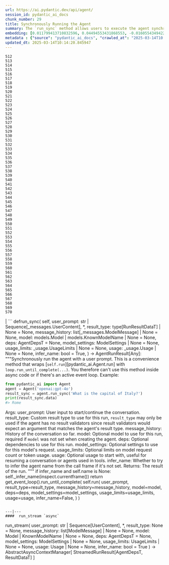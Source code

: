 ```yaml
---
url: https://ai.pydantic.dev/api/agent/
session_id: pydantic_ai_docs
chunk_number: 29
title: Synchronously Running the Agent
summary: The `run_sync` method allows users to execute the agent synchronously with a user prompt, providing various optional parameters like message history, model settings, and usage limits. It serves as a convenience wrapper around the asynchronous `self.run` method but should not be used within async contexts due to event loop constraints.
embedding: [0.011799413710832596, 0.04494553431868553, -0.016055434942245483, -0.046616461127996445, -0.016285490244627, 0.0370267890393734, 0.03145702928304672, 0.040078047662973404, 0.014142344705760479, -0.022605957463383675, -0.015813272446393967, -0.00737387640401721, -0.006883495487272739, -0.03184449300169945, -0.008542315103113651, -0.02862371876835823, -0.04782727733254433, -0.0031905032228678465, 0.0019948212429881096, -0.0007423822535201907, 0.018452852964401245, -0.0028212040197104216, -0.0027182844933122396, 0.033273257315158844, -0.02358671836555004, 4.9615126044955105e-05, -0.05303379148244858, 0.06286562979221344, -0.03421769291162491, 0.004843268543481827, -0.020789731293916702, -0.01312525849789381, -0.023962071165442467, -0.05114491656422615, 0.008935830555856228, -0.017108846455812454, 0.007180145941674709, 0.03617921844124794, -0.021600978448987007, 0.01792009361088276, 0.011684386059641838, -0.07938117533922195, 0.03143281489610672, -0.00663527799770236, 0.018307555466890335, 0.027340251952409744, 0.01687879115343094, 0.027509765699505806, 0.060395561158657074, -0.0012214118614792824, -0.053372822701931, 0.025378728285431862, 0.0018994694110006094, 0.0019509291741997004, -0.019191451370716095, -0.02313871681690216, 0.03472623601555824, 0.0051853246986866, -0.03956950455904007, -0.049280259758234024, 0.014590347185730934, -0.010927625000476837, -0.01207184698432684, 0.017556849867105484, -0.021298274397850037, 0.014336075633764267, 0.006895603612065315, 0.03540429472923279, -0.012870986945927143, 0.012205037288367748, 0.026613760739564896, 0.025281863287091255, -0.05022469535470009, -0.009813672862946987, -0.022908661514520645, -0.009202210232615471, 0.025838838890194893, 0.039375774562358856, 0.012701472267508507, -0.012205037288367748, 0.0229934174567461, -0.0017889824230223894, -0.0052488925866782665, 0.03540429472923279, -0.0007998960791155696, -0.013803315348923206, -0.0800108015537262, -0.013766990974545479, -0.0019251992926001549, -0.07003366202116013, 0.013984938152134418, 0.027533981949090958, -0.019082479178905487, 0.02951972186565399, 0.07870311290025711, 0.03763219714164734, -0.015546892769634724, 0.017835337668657303, 0.03496839851140976, 0.046471163630485535, 0.01925199292600155, -0.033878665417432785, -0.017157278954982758, -0.0207534059882164, 0.008245664648711681, 0.004716132767498493, 0.00108443817589432, 0.010509893298149109, -0.028042525053024292, -0.01583748869597912, -0.02579040639102459, 0.04242703318595886, -0.030415726825594902, 0.004628348629921675, -0.04758511483669281, -0.05739273503422737, -0.01089130062609911, -0.04789992794394493, -0.007349660154432058, -0.01853761076927185, -0.02654111199080944, 0.017823228612542152, -0.029398640617728233, 0.001291033811867237, 0.03010091558098793, -0.013149474747478962, -0.025693541392683983, -0.05279162898659706, 0.015922246500849724, -0.017229927703738213, 0.04317773878574371, -0.00955334771424532, -0.003832236398011446, 0.00919615663588047, -0.021128758788108826, 0.0036990465596318245, -0.056714676320552826, -0.010388811118900776, -0.0399811826646328, 0.03322482481598854, -0.034919966012239456, -0.00014614941028412431, -0.03203822299838066, -0.0054184067994356155, -0.016975656151771545, 0.054777368903160095, -0.05918474495410919, 0.018016960471868515, -0.08964890241622925, 0.0020493080373853445, 0.010782326571643353, -0.012435092590749264, -0.035815972834825516, 0.010788381099700928, 0.008045880123972893, -0.007174091879278421, -0.002816663356497884, 0.019784752279520035, 0.004125859588384628, -0.02238800935447216, -0.04179741069674492, 0.013415854424238205, -0.021407248452305794, -0.01777479611337185, -0.028405770659446716, -0.046035267412662506, 0.003671803046017885, 0.0028393662068992853, -0.02799409255385399, -0.03671197593212128, 0.004546618554741144, 0.013500611297786236, -0.04509083181619644, 0.03576754033565521, 0.026323165744543076, -0.04620478302240372, -0.06402800977230072, -0.04165210947394371, -0.019191451370716095, -0.052694763988256454, -0.01702408865094185, 0.0066110617481172085, -0.033733367919921875, -0.01807750016450882, -0.05816765874624252, -5.3919200581731275e-05, 0.000724976765923202, -0.01601911149919033, 0.008869235403835773, 0.02712230384349823, 0.01867080107331276, 0.059523772448301315, 0.026032568886876106, -0.001546818995848298, -0.05652094632387161, -0.005015810020267963, 0.049740370362997055, -0.028575286269187927, 0.03353963419795036, 0.003154178848490119, 0.020511243492364883, -0.0056908405385911465, 0.04935290664434433, -0.01603121869266033, 0.014178669080138206, -0.03138438239693642, 0.0003660829970613122, -0.005863382015377283, -0.026008352637290955, -0.0026607706677168608, 0.0534212552011013, -0.02270282246172428, 0.010800489224493504, -0.0009013020317070186, -0.022024763748049736, -0.00682295486330986, -0.01193260308355093, -0.012895203195512295, -0.028962746262550354, 0.009529131464660168, 0.007616039831191301, 0.030803188681602478, 0.004346833564341068, -0.014311859384179115, 0.015219971537590027, 0.03453250601887703, 0.00671398127451539, -0.03751111775636673, -0.02092292159795761, 0.055794455111026764, 0.013658017851412296, -0.0222306028008461, 0.00663527799770236, -0.023235581815242767, 0.07497379928827286, -0.019046153873205185, 0.03303109109401703, 0.008027717471122742, 0.03174762800335884, -0.03206243738532066, -0.02432531677186489, 0.023949963971972466, 0.031045353040099144, -0.01201130636036396, 0.004319590050727129, 0.023308230563998222, 0.0009520049788989127, -0.02951972186565399, 0.028260473161935806, 0.027316035702824593, 0.02310239151120186, -0.04136151447892189, -0.02310239151120186, -0.03799544274806976, -0.03099692054092884, -0.0019312533549964428, -0.019215669482946396, -0.008275935426354408, -0.02163730375468731, -0.0011313572758808732, 0.01896139606833458, 0.014529806561768055, -0.026274733245372772, 0.028962746262550354, 0.013004176318645477, -0.012077901512384415, 0.020196430385112762, -0.026492679491639137, 0.026589544489979744, -0.016406573355197906, 0.010528055019676685, -0.013573260977864265, 0.004346833564341068, -0.03603392094373703, -0.06194540485739708, -0.004816025495529175, 0.053372822701931, 0.03482310101389885, -0.014929375611245632, -0.01689090020954609, -0.024676453322172165, 0.037147872149944305, 0.019494157284498215, 0.045454077422618866, -0.003514396958053112, 0.0005164892063476145, -0.003007367253303528, -0.012247416190803051, 0.006096464581787586, 0.020353836938738823, -0.007712905295193195, 0.013670125976204872, 0.04269341379404068, -0.005712029989808798, 0.022557523101568222, -0.030875837430357933, 0.03930312395095825, 0.02520921267569065, -0.010818651877343655, 0.0053275953978300095, 0.034072395414114, -0.005557650700211525, 0.020947137847542763, -0.018004851415753365, 1.1162221198901534e-05, 0.050902754068374634, -0.02799409255385399, -0.022315360605716705, 0.011139517650008202, -0.021395139396190643, 0.0035446672700345516, 0.08281989395618439, -0.03811652585864067, -0.017435766756534576, 0.03424191102385521, -0.030004048720002174, 0.056278783828020096, -0.010854976251721382, 0.0259357038885355, -0.00019306858303025365, -0.015946462750434875, 0.0034871534444391727, 0.02444639801979065, 0.0099952956661582, -0.04402531310915947, -0.00025786622427403927, 0.02520921267569065, -0.020789731293916702, -0.04637429863214493, 0.065141960978508, -0.014590347185730934, -0.02179470844566822, -0.03511369973421097, -0.009680483490228653, 0.025669323280453682, 0.0029362316709011793, -0.019627345725893974, -0.013827532529830933, 0.04521191492676735, 0.06470607221126556, -0.03007669933140278, 0.0236956924200058, -0.04194270819425583, -0.012053685262799263, 0.024664346128702164, 0.01972421258687973, 0.03821339085698128, 0.010776272974908352, -0.005433542188256979, 0.007840041071176529, 0.011042652651667595, 0.019155127927660942, 0.01067940704524517, 0.010885246098041534, -0.009081128984689713, 0.004809971433132887, -0.029011178761720657, 0.017169388011097908, -0.037002574652433395, 0.009529131464660168, -0.03191713988780975, 0.01764160580933094, 0.011248491704463959, -0.0012758986558765173, -0.019300425425171852, 0.01193260308355093, -0.021116651594638824, -0.014069695957005024, -0.009831835515797138, 0.006756359711289406, 0.07371454685926437, 0.04058659076690674, 0.011859954334795475, 0.012017360888421535, -0.023066068068146706, 0.00674425158649683, -0.024967050179839134, 0.022460658103227615, 0.03690570592880249, 0.05385714769363403, 0.03174762800335884, 0.02709808759391308, 0.0163218155503273, -0.0244585070759058, 0.00837885495275259, 0.06155794486403465, -0.003950290847569704, -0.012483525089919567, -0.019506264477968216, 0.002471580635756254, 0.06862911581993103, -0.0815122127532959, 0.003680884139612317, 0.010086107067763805, -0.014832510612905025, 0.03976323455572128, 0.011006328277289867, 0.028429986909031868, 0.02402261272072792, 0.026589544489979744, 0.02179470844566822, 0.01662451960146427, -0.02772771380841732, 0.051968272775411606, 0.0038564526475965977, 0.00404110224917531, 0.03797122836112976, 0.0053215413354337215, 0.016430789604783058, 0.052694763988256454, 0.048238955438137054, -0.0007268686895258725, 0.03305530920624733, -0.03630029782652855, -0.016370248049497604, -0.04012648016214371, 0.003014934714883566, -0.024785427376627922, 0.0415310300886631, 0.09749499708414078, -0.026153650134801865, -0.09391097724437714, 0.01765371486544609, 0.02388942241668701, -0.004773646593093872, 0.038019660860300064, 0.035598024725914, -0.05007939785718918, 0.008990317583084106, 0.008227502927184105, 0.01528051309287548, 0.01305260881781578, 0.013621693477034569, 0.001452980563044548, -0.016043327748775482, 0.005987490992993116, 0.003744452027603984, 0.018622368574142456, -0.001758711994625628, -0.004604132380336523, 0.0489170141518116, 0.0004555699706543237, 0.00737387640401721, 0.051193349063396454, -0.026008352637290955, 0.019518373534083366, -0.044122178107500076, 0.005145973060280085, 0.0341208279132843, -0.018864531069993973, -0.01512310653924942, -0.009426211938261986, -0.035331644117832184, 0.010951841250061989, -0.05405087769031525, -0.021564653143286705, 0.08199653774499893, 0.013379530049860477, 0.05070902407169342, 0.025257647037506104, 0.028090957552194595, -0.020511243492364883, -0.023066068068146706, 0.01603121869266033, -0.013500611297786236, 0.01691511645913124, 0.01794430986046791, 0.03215930238366127, -0.01973631978034973, 0.045429859310388565, 0.023223472759127617, -0.039956968277692795, 0.004761538468301296, 0.02014799788594246, -0.012870986945927143, -0.023683583363890648, 0.03617921844124794, 0.04249968379735947, -0.014977808110415936, -0.0005845976411364973, 0.0237441249191761, -0.012931527569890022, 0.038891445845365524, 0.013464286923408508, -0.02043859474360943, -0.018864531069993973, -0.020547566935420036, -0.04029599577188492, -0.036397162824869156, 0.028696367517113686, 0.04489710181951523, 0.0027273655869066715, 0.0020614161621779203, -0.012580390088260174, 0.04848111793398857, -0.016091760247945786, -0.0005259487079456449, 0.021443571895360947, -0.03511369973421097, -0.009165885858237743, -0.020632324740290642, 0.00249882391653955, -0.01925199292600155, 0.03378180041909218, 0.0019024964421987534, -0.014590347185730934, 0.004089535214006901, -0.00031575842876918614, 0.014457156881690025, 0.022048979997634888, -0.050176262855529785, 0.008469666354358196, 0.016115976497530937, 0.0033358014188706875, -0.01587381400167942, 0.009504915215075016, -0.008185124024748802, 0.006314411759376526, 0.008306206203997135, -0.01105476077646017, -0.01029799971729517, -0.02712230384349823, -0.01986951008439064, -0.014675104059278965, -0.002963474951684475, 0.018440745770931244, 0.025233430787920952, -0.05942690744996071, 0.009359616786241531, -0.0004884890513494611, 0.0003337314701639116, 0.033588066697120667, -0.011999198235571384, 0.034169260412454605, 0.0006023815367370844, 0.00467072706669569, -0.0010102755622938275, 0.02951972186565399, -0.033152174204587936, -0.021758385002613068, -0.011508816853165627, 0.009002425707876682, -0.03157811239361763, -0.010116377845406532, -0.021080326288938522, 0.001441629254259169, 0.027509765699505806, -0.019082479178905487, 0.021395139396190643, -0.019336750730872154, 0.027824578806757927, -0.004050183575600386, 0.02327190525829792, -0.01474775280803442, 0.042015355080366135, -0.0016224950086325407, -0.017314685508608818, -0.008070096373558044, 0.027340251952409744, -0.02210952155292034, -0.014057587832212448, -0.00837885495275259, 0.025766190141439438, -0.015619541518390179, -0.002028118818998337, 0.043637849390506744, 0.041434165090322495, -0.022036872804164886, -0.021915791556239128, 0.04882014915347099, 0.014517697505652905, 0.025572458282113075, 0.01466299593448639, -0.00010490595741430297, -0.0030134213156998158, -0.027897227555513382, 0.017084630206227303, 0.015098890289664268, -0.06954933702945709, 0.03494418412446976, -0.00017887931608129293, -0.03903674706816673, 0.02047491818666458, 0.016249166801571846, -0.0001163519627880305, 0.007131712976843119, -0.05666624382138252, 0.017556849867105484, -0.008421233855187893, 0.028260473161935806, -0.015789056196808815, -0.02460380457341671, 0.019482048228383064, -0.007616039831191301, -0.03608235344290733, 0.01105476077646017, -0.00341147743165493, 0.0004563267284538597, -0.02296920120716095, 0.002957420889288187, 0.049425557255744934, -0.014154452830553055, 0.005572786089032888, 0.03247411549091339, 0.03337012231349945, -0.006041977554559708, 0.04998253285884857, -0.0024307153653353453, -0.021407248452305794, -0.005115702748298645, -0.006063167005777359, -0.0370510071516037, -0.0207534059882164, -0.02388942241668701, -0.014045478776097298, 0.03528321161866188, -0.040392860770225525, 0.018041176721453667, 0.07298805564641953, -0.01053410954773426, -0.00452845636755228, 0.029568156227469444, 0.004461861215531826, 0.02920491062104702, 0.01119400467723608, -0.020850270986557007, -0.051871407777071, 0.00985605176538229, -0.012096063233911991, 0.05574602261185646, -0.03814074024558067, 0.03470202162861824, 0.02433742582798004, 0.02045070193707943, -0.03988431766629219, -0.0031390434596687555, -0.008857127279043198, -0.018404420465230942, -0.013900181278586388, -0.005575812887400389, 0.03424191102385521, 0.022194279357790947, 0.0017450902378186584, -0.010939733125269413, 0.002816663356497884, 0.01438450813293457, -0.02755819819867611, 0.00845755822956562, 0.016963548958301544, -0.021019786596298218, -0.03126329928636551, -0.05753803253173828, 0.022884445264935493, -0.015050457790493965, 0.018803991377353668, -0.024845968931913376, -0.01647922210395336, -0.003674830077216029, -0.0214677881449461, -0.017229927703738213, 0.011212167330086231, 0.018610259518027306, -0.012762012891471386, 0.022412225604057312, -0.02356250211596489, 0.013718558475375175, 0.02104400284588337, 0.04932869225740433, 0.03053680993616581, -0.005972355604171753, -0.04656802862882614, 0.015292621217668056, 0.033563852310180664, 0.009547293186187744, -0.0014794672606512904, 0.009280913509428501, 0.006175167392939329, -0.04407374560832977, -0.017799012362957, 0.0047433762811124325, -0.01429975125938654, -0.005200459621846676, -0.034023962914943695, 0.05308222398161888, 0.04850533604621887, -0.0251849964261055, -0.007718959357589483, -0.011563303880393505, 0.0027349332813173532, 0.036518245935440063, -0.018731342628598213, -0.027509765699505806, -0.008717883378267288, 0.030343078076839447, 0.018598152324557304, 0.009759186767041683, 0.007367822341620922, -0.010528055019676685, 0.008778424933552742, -0.04540564492344856, -0.02018432319164276, -0.019312534481287003, 0.010624920949339867, 0.02371990866959095, -0.008330422453582287, -0.04341990500688553, -0.020487027242779732, -0.0017693066038191319, 0.009353562258183956, -0.009408049285411835, -0.02149200439453125, 0.0076039317063987255, -0.025863055139780045, 0.0325951986014843, 0.0015430351486429572, -0.021261949092149734, -0.005851273890584707, 0.016237057745456696, -0.004280238877981901, -0.013633801601827145, -0.002135578775778413, 0.012798337265849113, -0.005409325938671827, 0.017254143953323364, 0.012023414485156536, -0.0430082269012928, 0.002111362526193261, 0.048238955438137054, -0.017314685508608818, 0.044388558715581894, -0.008748154155910015, -0.03487153351306915, 0.004649538081139326, -0.03484731912612915, -0.03840712085366249, -0.033297471702098846, -0.043831583112478256, 0.004797862842679024, 9.885187319014221e-05, -0.009426211938261986, -0.011696494184434414, -0.033273257315158844, -0.0032964497804641724, -0.012344281189143658, 0.02240011841058731, -0.024083154276013374, 0.01503834966570139, 0.03274049609899521, -0.01853761076927185, 0.015098890289664268, -0.048408471047878265, 0.007416255306452513, 0.0010064918315038085, 0.012120279483497143, 0.03024621307849884, 0.027921443805098534, 0.0074344174936413765, -0.00259417574852705, -0.05942690744996071, 0.023610934615135193, -0.006326519884169102, 0.0044981855899095535, -0.0002171903324779123, 0.014529806561768055, 0.010770218446850777, 0.021455680951476097, 0.018791882321238518, 0.01795641891658306, -0.019917942583560944, -0.008154853247106075, -0.05279162898659706, 0.01645500585436821, -0.01881609857082367, 0.0340966135263443, 0.020523350685834885, -0.04940133914351463, 0.017133062705397606, -0.012762012891471386, 0.03145702928304672, -0.0061509511433541775, -0.026129433885216713, 0.01334320567548275, -0.012083955109119415, 0.0032419629860669374, 0.018949288874864578, -0.026783276349306107, -0.008723937906324863, -0.015171539038419724, -0.018138041719794273, -0.01259249821305275, -0.05419617518782616, -0.016406573355197906, 0.0061963568441569805, 0.009892376139760017, 0.028357338160276413, 0.013936505652964115, -0.010049782693386078, -0.08708196878433228, 0.005948139354586601, 0.0004366509383544326, -0.014021262526512146, 0.013028392568230629, -0.005000675097107887, -0.00874209962785244, 0.02625051699578762, -0.02062021568417549, 0.019385183230042458, 0.01503834966570139, 0.008215394802391529, -0.024252668023109436, -0.05468050390481949, 0.009432265534996986, -0.001038275775499642, 0.010806543752551079, -0.015910137444734573, 0.06460920721292496, -0.02784879505634308, -0.03574332222342491, -0.021455680951476097, -0.07647521048784256, 0.020959245041012764, -0.00905691273510456, -0.02031751163303852, -0.00745257968083024, 0.03538007661700249, 0.0012531958054751158, -0.03126329928636551, -0.041143566370010376, -0.01658819615840912, -0.0016240085242316127, -0.020099565386772156, -0.037729062139987946, 0.037438467144966125, 0.006187275983393192, 0.05511639639735222, -0.010243513621389866, -0.012640931643545628, -0.005336676724255085, -0.02089870534837246, 0.023477744311094284, -0.006405222695320845, 0.02535451203584671, 0.0028696367517113686, -0.012495633214712143, 0.005270081572234631, 0.0034478018060326576, 0.017992742359638214, 0.004710078705102205, 0.010582542046904564, -0.003154178848490119, 0.011309032328426838, 0.017520524561405182, 0.035646457225084305, -0.03932734206318855, 0.012919419445097446, -0.017786905169487, 0.00693192845210433, 0.004897755570709705, -0.014057587832212448, -0.0005584894097410142, -0.016261273995041847, 0.00022532550792675465, 0.011399843730032444, -0.010703624226152897, 0.005360892973840237, 0.014880943112075329, -0.02755819819867611, -0.0199905913323164, 0.011884170584380627, -0.010249567218124866, -0.00911745335906744, 0.03622765094041824, 0.011696494184434414, 0.00859680213034153, 0.01598278619349003, 0.0032449900172650814, 0.006665548775345087, 0.049449771642684937, -0.014844618737697601, 0.044533856213092804, -0.001505953841842711, -0.03390287980437279, -0.01583748869597912, -0.001243357895873487, -0.01897350512444973, -0.016370248049497604, 0.018174365162849426, 0.034459855407476425, -0.01973631978034973, 0.01444504875689745, -0.025233430787920952, -0.02726760320365429, 0.0016482248902320862, -0.009619942866265774, 0.035598024725914, -0.00114724924787879, -0.019530480727553368, 0.0370510071516037, -0.02224271185696125, -0.030318861827254295, -0.0015876840334385633, -0.04012648016214371, 0.03085162118077278, -0.019300425425171852, 0.005148999858647585, 0.013173690997064114, 0.03244990110397339, -0.0012895202962681651, -0.008790533058345318, -0.05419617518782616, -0.00016364951443392783, -0.018053283914923668, 0.008705775253474712, 0.07066328823566437, -0.046785976737737656, -0.04712500423192978, 0.014723536558449268, -0.01806539297103882, 0.037729062139987946, 0.0050551616586744785, -0.004855376668274403, 0.0002207849465776235, 0.02398628741502762, -0.008548369631171227, -0.03186870738863945, -0.03215930238366127, 0.012713580392301083, -0.007955068722367287, 0.03864928334951401, -0.008009555749595165, -0.0006511926185339689, -0.04279027879238129, 0.006919820327311754, 0.0072406865656375885, -0.03927890956401825, -0.02608100138604641, -0.040852971374988556, 0.0060268426313996315, -0.027606630697846413, 0.018295448273420334, -0.014893051236867905, -0.059378474950790405, -0.01572851464152336, 0.014917267486453056, -0.03249833360314369, -0.022896552458405495, 0.0296408049762249, -0.01179335918277502, -0.039811667054891586, 0.029907183721661568, 0.022654389962553978, -0.025766190141439438, -0.010201134718954563, -0.014420832507312298, -0.018731342628598213, -0.01444504875689745, 0.002227903576567769, -0.00035927214776165783, 0.04162789508700371, 0.020777622237801552, 0.01584959775209427, 0.023308230563998222, -0.00948069803416729, 0.002501850947737694, 0.022569632157683372, -0.032570980489254, -0.02685592509806156, -0.018791882321238518, 0.02947128936648369, -0.008100367151200771, -0.0222306028008461, 0.03218352049589157, 0.02489440143108368, 0.006066194269806147, -0.011962873861193657, -0.004156129900366068, 0.053372822701931, 0.0088934525847435, 0.07352081686258316, 0.009571509435772896, -0.013827532529830933, -8.527747559128329e-05, 0.017714254558086395, -0.003314611967653036, 0.026177868247032166, -0.021007677540183067, -0.013500611297786236, 0.04550250992178917, 0.009208264760673046, -0.008493882603943348, 0.011430114507675171, -0.037607982754707336, 0.009268805384635925, 0.04492131620645523, -0.02091081254184246, -0.028066741302609444, -0.02091081254184246, -0.011732818558812141, 0.034072395414114, -0.0030330971349030733, -0.02547559328377247, -0.001867685467004776, 0.06736987084150314, 0.005324568599462509, 4.322995664551854e-05, -0.020378053188323975, 8.593963866587728e-05, -0.03242568299174309, 0.003895804286003113, -0.01238666009157896, -0.002014497062191367, 0.0021386058069765568, 0.012459308840334415, -0.03678462654352188, 0.00046389433555305004, -0.02743711695075035, -0.006032896693795919, 0.005687813740223646, -0.0015226026298478246, -0.003054286353290081, 0.02712230384349823, -0.004458834417164326, 0.004404347389936447, 0.0030164483468979597, 0.00843939557671547, 0.013113150373101234, 0.009753132238984108, 0.01911880262196064, 0.003983588423579931, -0.003916993737220764, -0.007949015125632286, 0.04160367697477341, -0.04019913077354431, 0.005654516164213419, -0.01400915440171957, 0.04375893250107765, 0.0103767029941082, 0.010982112027704716, 0.03184449300169945, -0.04567202553153038, -0.017036197707057, 0.03913361206650734, 0.028260473161935806, 0.003005853621289134, 0.03291001170873642, 0.01542581059038639, -0.01444504875689745, -0.009517023339867592, 6.214897439349443e-05, 0.024688562378287315, -0.022000547498464584, 0.00589365279302001, -0.01135141123086214, 0.010007403790950775, 0.026032568886876106, -0.026759060099720955, 0.010189026594161987, 0.0011147086042910814, 0.023029742762446404, -0.030149348080158234, 0.0052549466490745544, -0.013004176318645477, -0.005403271876275539, -0.002816663356497884, 0.03353963419795036, 0.043226175010204315, 0.017411550506949425, 0.014118128456175327, -0.022484874352812767, 0.03632451593875885, 0.03249833360314369, -0.024797536432743073, -0.009093237109482288, -0.007597877644002438, -0.003795911790803075, -0.005282189697027206, 0.009765240363776684, -0.017593173310160637, 0.02403472177684307, -0.03196557238698006, -0.0032419629860669374, 0.0355495922267437, -0.026637976989150047, -0.005194405559450388, -0.045889969915151596, -0.012259524315595627, -0.005551596637815237, 0.002583581255748868, 0.017520524561405182, -0.04940133914351463, 0.01748419925570488, 0.026468463242053986, -0.011799413710832596, 0.03390287980437279, 0.012943635694682598, -0.011738872155547142, -0.019203560426831245, -0.02014799788594246, 0.03390287980437279, -0.023647259920835495, -0.018791882321238518, 0.026880141347646713, 0.014880943112075329, -0.0004249211633577943, -0.013948613777756691, 0.015898030251264572, 0.0011162221198901534, -0.05618191510438919, -0.007494958117604256, 0.004598078317940235, 0.010086107067763805, 0.015571109019219875, 0.00018048743368126452, -0.020039023831486702, -0.00392910186201334, -0.03138438239693642, 0.012289794161915779, -0.009680483490228653, 0.010552271269261837, -0.012580390088260174, -0.013972830027341843, -0.008614963851869106, 0.003780776634812355, 0.009886322543025017, 0.01586170494556427, -0.015522676520049572, -0.033563852310180664, 0.011284816078841686, -0.010116377845406532, -0.024361642077565193, 0.007270957343280315, -0.0474640317261219, -0.012846770696341991, -0.022048979997634888, -0.010346433147788048, -0.004458834417164326, -0.02209741435945034, -0.007155929692089558, -0.01587381400167942, -0.012398768216371536, 0.022920768707990646, 0.01955469697713852, 0.006459709722548723, -0.026662195101380348, 0.014481373131275177, 0.033127956092357635, 0.016237057745456696, 0.071147620677948, -0.011357464827597141, 0.005727165378630161, -0.0010019511682912707, 0.0016739547718316317, -0.017145171761512756, -0.01392439752817154, 0.0015430351486429572, -0.0031269353348761797, -0.021007677540183067, -0.015450026839971542, 0.019312534481287003, -0.01750841550529003, 0.020838163793087006, 0.04288714379072189, 0.009044804610311985, 0.006980360951274633, 0.030900053679943085, 0.027509765699505806, 0.004843268543481827, 0.02401050366461277, 0.05472893640398979, 0.006574737373739481, -0.013367421925067902, 0.008021663874387741, 0.00977734848856926, 0.004240887239575386, -0.03339433670043945, 0.042015355080366135, 0.03944842517375946, 0.016103869304060936, -0.012689364142715931, -0.029713453724980354, -0.00017377118638250977, -0.06887128204107285, 0.009674428962171078, -0.005133864935487509, -0.010055836290121078, -0.009171940386295319, 0.00919615663588047, 0.012580390088260174, 0.030197780579328537, -0.005990517791360617, -0.03143281489610672, -5.04191848449409e-05, 0.024712778627872467, 0.032522547990083694, -0.009153777733445168, 0.01133324857801199, -0.023962071165442467, 0.01438450813293457, -0.006166086532175541, 0.02700122259557247, -0.017883770167827606, -0.0035386132076382637, -0.035355862230062485, -0.013766990974545479, 0.048093657940626144, 0.0003011907683685422, 0.028042525053024292, -0.012725688517093658, 0.000932329217903316, 0.009747078642249107, 0.03538007661700249, 0.0002349742135265842, -0.03056102618575096, 0.014771969988942146, 0.013367421925067902, -0.0340481773018837, 0.0741504430770874, -0.022944984957575798, -0.02654111199080944, 0.003935155924409628, -0.03838290274143219, 0.008227502927184105, 0.014638779684901237, 0.011309032328426838, -0.019070370122790337, 0.02625051699578762, 0.04274184629321098, 0.02106821909546852, -0.018041176721453667, -0.011775197461247444, -0.024845968931913376, -0.021528329700231552, 0.009438320063054562, 0.03736581653356552, 0.028575286269187927, -0.009329346008598804, 0.029253343120217323, 0.016927223652601242, 0.004401320591568947, 0.027219170704483986, -0.0011260600294917822, 0.005527380388230085, 0.01503834966570139, 0.020971354097127914, 0.01570429839193821, -0.056569378823041916, 0.024506939575076103, -0.007567607332020998, 0.026056785136461258, 0.0029301776085048914, 0.012283740565180779, -0.020487027242779732, 0.037147872149944305, -0.04308087378740311, 0.0031511515844613314, 0.012544065713882446, 0.007379930466413498, 0.002865096088498831, 0.008409125730395317, -0.021528329700231552, -0.0034508288372308016, -0.006453655660152435, -0.026880141347646713, 0.003907912410795689, 0.03513791412115097, -0.004310509189963341, -0.0076039317063987255, -0.004162183962762356, -0.014638779684901237, -0.003968453500419855, 0.027800362557172775, 0.003429639618843794, -0.0005929220351390541, 0.0030981784220784903, -0.03479888662695885, -0.0029801237396895885, -0.006895603612065315, 0.027316035702824593, -0.026880141347646713, 0.024555372074246407, -0.03276471421122551, -0.00022381199232768267, 0.011829683557152748, -0.010685461573302746, -0.006956144701689482, 0.01662451960146427, -0.02432531677186489, -0.008185124024748802, 0.05216200277209282, 0.010316162370145321, -0.008729991503059864, -0.01748419925570488, -0.016200734302401543, -0.007059064228087664, 0.022339576855301857, 0.019942158833146095, -0.004649538081139326, -0.007028793916106224, -0.002028118818998337, 0.0019070371054112911, -0.0022052007261663675, 0.004855376668274403, -0.015135214664041996, 0.00237320177257061, -0.028962746262550354, -0.012519849464297295, -0.002523040398955345, 0.024422181770205498, -0.0013281151186674833, -0.0010950327850878239, -0.01853761076927185, -0.002901420695707202, 0.0017920094542205334, 0.01955469697713852, 0.009589672088623047, -0.000572111108340323, 0.022448550909757614, 0.011968927457928658, -0.004389212466776371, 0.014336075633764267, -0.004225751850754023, 0.036808840930461884, -0.00444975309073925, -0.005306406412273645, -0.0021431464701890945, -0.014348183758556843, -0.012689364142715931, 0.0013773045502603054, -0.020123781636357307, -0.0019448751118034124, 0.02016010507941246, -0.00279850116930902, -0.01721782051026821, -0.02418001927435398, -0.0038140742108225822, -0.008421233855187893, -0.016539761796593666, -0.01571640744805336, -0.02862371876835823, -0.01675770990550518, 0.002886285539716482, 0.003729316871613264, 0.028575286269187927, -0.010649137198925018, -0.02014799788594246, 0.02697700634598732, 0.041409946978092194, -0.0027076900005340576, 0.00903269648551941, -0.02402261272072792, 0.010310107842087746, -0.0038140742108225822, 0.004655592143535614, 0.021092435345053673, 0.019227776676416397, 0.014856726862490177, -0.01884031482040882, 0.0006088140071369708, 0.0237077996134758, -0.010176918469369411, -0.022872336208820343, 0.03835868835449219, -0.003435693681240082, 0.021613087505102158, 0.02355039492249489, 0.010285891592502594, 0.007634202484041452, -0.004089535214006901, 0.010170863941311836, 0.0011654115514829755, -0.04419482871890068, -0.0021068218629807234, -0.00948069803416729, 0.0004037318576592952, 0.024676453322172165, -0.011690439656376839, -0.027316035702824593, 0.04230595380067825, 0.016576087102293968, 0.04174897447228432, -0.002657743636518717, -0.011139517650008202, -0.031021136790513992, -0.035331644117832184, -0.034072395414114, 0.025402944535017014, -0.02414369396865368, -0.014590347185730934, 0.04799679294228554, -0.019360966980457306, 0.019687887281179428, -0.01691511645913124, -0.010116377845406532, 0.020196430385112762, -0.005615164525806904, -0.021165084093809128, -0.016406573355197906, 0.03915782645344734, 0.028284689411520958, -0.024058938026428223, -0.023610934615135193, -0.002023578155785799, -0.03024621307849884, -0.0011540601262822747, -0.039521072059869766, -0.026056785136461258, 0.030778972432017326, -0.0056181917898356915, -0.011726764030754566, -0.009529131464660168, 0.013210015371441841, -0.014638779684901237, -0.019506264477968216, -0.003847371554002166, -0.04877171665430069, -0.005324568599462509, 0.004688889719545841, 0.022642280906438828, 0.010915516875684261, -0.005590948276221752, 0.0021037948317825794, -0.009577563963830471, 0.016781926155090332, -0.0020099563989788294, -0.05177454277873039, 0.013524827547371387, -0.039085179567337036, -0.021746275946497917, 0.014021262526512146, -0.0029786103405058384, -0.022763362154364586, 0.0006977333687245846, 0.0047373222187161446, 0.007876365445554256, -0.006057112943381071, 0.02105611003935337, -0.0281636081635952, 0.024991266429424286, -0.01865869201719761, 0.020269079133868217, -0.0288900975137949, -0.005230730399489403, -0.02253330685198307, 0.011545142158865929, -0.023320339620113373, -0.05768333002924919, -0.01422710157930851, -0.028405770659446716, 0.025402944535017014, 0.015764839947223663, -0.0012524389894679189, -0.0019009829265996814, -0.01959102228283882, -0.01601911149919033, 0.02166152000427246, -0.03959372267127037, 0.03068210743367672, 0.022496983408927917, -0.022206386551260948, -0.00559397554025054, -0.02683170884847641, 0.03126329928636551, 0.03605813533067703, 0.02236379310488701, -0.021104542538523674, -0.019542589783668518, 0.004516348242759705, -0.00012325739953666925, 0.02030540443956852, 0.0177626870572567, -0.02122562564909458, 0.0023414178285747766, 0.02178260125219822, -0.01988161727786064, 0.007882419973611832, 0.04165210947394371, -0.005866409279406071, 0.0029846644029021263, 0.021746275946497917, 0.03603392094373703, 0.0038988313172012568, 0.0237077996134758, 0.0018192528514191508, -0.005003701895475388, 0.0014325480442494154, 0.011442222632467747, -0.001088978722691536, -0.026420030742883682, -0.012483525089919567, 0.02091081254184246, 0.011139517650008202, -0.023308230563998222, 0.01897350512444973, -0.028405770659446716, -0.033854447305202484, -0.005270081572234631, -0.03586440533399582, -0.023901531472802162, 0.05235573649406433, 0.030924269929528236, 0.0385282039642334, 0.01364590972661972, 0.012174766510725021, -0.003995696548372507, 0.039666369557380676, -0.006374952383339405, 0.047948360443115234, -0.0061509511433541775, -0.0007397336303256452, 0.0060722483322024345, 0.0008437882061116397, -0.048553768545389175, 0.04206378757953644, 0.007833987474441528, 0.042911361902952194, 0.020099565386772156, -0.026153650134801865, -0.023344555869698524, -0.000440434756455943, 0.024288993328809738, -0.025572458282113075, -0.029422856867313385, -0.01661241240799427, -0.013682234100997448, 0.0053003523498773575, -0.0137064503505826, -0.039811667054891586, 0.0043740770779550076, -0.04174897447228432, 0.025524025782942772, -0.0004949215217493474, 0.026056785136461258, -0.002447364153340459, -0.017859553918242455, -0.023901531472802162, -0.007107496727257967]
metadata : {"source": "pydantic_ai_docs", "crawled_at": "2025-03-14T10:14:20.845947", "url_path": "/api/agent/", "chunk_size": 4390}
updated_dt: 2025-03-14T10:14:20.845947
---
```

```
512
513
514
515
516
517
518
519
520
521
522
523
524
525
526
527
528
529
530
531
532
533
534
535
536
537
538
539
540
541
542
543
544
545
546
547
548
549
550
551
552
553
554
555
556
557
558
559
560
561
562
563
564
565
566
567
568
569
570
```
| ```
defrun_sync(
  self,
  user_prompt: str | Sequence[_messages.UserContent],
  *,
  result_type: type[RunResultDataT] | None = None,
  message_history: list[_messages.ModelMessage] | None = None,
  model: models.Model | models.KnownModelName | None = None,
  deps: AgentDepsT = None,
  model_settings: ModelSettings | None = None,
  usage_limits: _usage.UsageLimits | None = None,
  usage: _usage.Usage | None = None,
  infer_name: bool = True,
) -> AgentRunResult[Any]:
"""Synchronously run the agent with a user prompt.
  This is a convenience method that wraps [`self.run`][pydantic_ai.Agent.run] with `loop.run_until_complete(...)`.
  You therefore can't use this method inside async code or if there's an active event loop.
  Example:
  ```python
  from pydantic_ai import Agent
  agent = Agent('openai:gpt-4o')
  result_sync = agent.run_sync('What is the capital of Italy?')
  print(result_sync.data)
  #> Rome
  ```
  Args:
    user_prompt: User input to start/continue the conversation.
    result_type: Custom result type to use for this run, `result_type` may only be used if the agent has no
      result validators since result validators would expect an argument that matches the agent's result type.
    message_history: History of the conversation so far.
    model: Optional model to use for this run, required if `model` was not set when creating the agent.
    deps: Optional dependencies to use for this run.
    model_settings: Optional settings to use for this model's request.
    usage_limits: Optional limits on model request count or token usage.
    usage: Optional usage to start with, useful for resuming a conversation or agents used in tools.
    infer_name: Whether to try to infer the agent name from the call frame if it's not set.
  Returns:
    The result of the run.
  """
  if infer_name and self.name is None:
    self._infer_name(inspect.currentframe())
  return get_event_loop().run_until_complete(
    self.run(
      user_prompt,
      result_type=result_type,
      message_history=message_history,
      model=model,
      deps=deps,
      model_settings=model_settings,
      usage_limits=usage_limits,
      usage=usage,
      infer_name=False,
    )
  )

```
  
---|---  
####  run_stream `async`
```
run_stream(
  user_prompt: str[](https://docs.python.org/3/library/stdtypes.html#str) | Sequence[](https://docs.python.org/3/library/collections.abc.html#collections.abc.Sequence "collections.abc.Sequence")[UserContent],
  *,
  result_type: None = None,
  message_history: list[](https://docs.python.org/3/library/stdtypes.html#list)[ModelMessage[](https://ai.pydantic.dev/api/messages/#pydantic_ai.messages.ModelMessage "pydantic_ai.messages.ModelMessage")] | None = None,
  model: Model[](https://ai.pydantic.dev/api/models/base/#pydantic_ai.models.Model "pydantic_ai.models.Model") | KnownModelName[](https://ai.pydantic.dev/api/models/base/#pydantic_ai.models.KnownModelName "pydantic_ai.models.KnownModelName") | None = None,
  deps: AgentDepsT[](https://ai.pydantic.dev/api/tools/#pydantic_ai.tools.AgentDepsT "pydantic_ai.tools.AgentDepsT") = None,
  model_settings: ModelSettings[](https://ai.pydantic.dev/api/settings/#pydantic_ai.settings.ModelSettings "pydantic_ai.settings.ModelSettings") | None = None,
  usage_limits: UsageLimits[](https://ai.pydantic.dev/api/usage/#pydantic_ai.usage.UsageLimits "pydantic_ai.usage.UsageLimits") | None = None,
  usage: Usage[](https://ai.pydantic.dev/api/usage/#pydantic_ai.usage.Usage "pydantic_ai.usage.Usage") | None = None,
  infer_name: bool[](https://docs.python.org/3/library/functions.html#bool) = True
) -> AbstractAsyncContextManager[](https://docs.python.org/3/library/contextlib.html#contextlib.AbstractAsyncContextManager "contextlib.AbstractAsyncContextManager")[
  StreamedRunResult[](https://ai.pydantic.dev/api/result/#pydantic_ai.result.StreamedRunResult "pydantic_ai.result.StreamedRunResult")[AgentDepsT[](https://ai.pydantic.dev/api/tools/#pydantic_ai.tools.AgentDepsT "pydantic_ai.tools.AgentDepsT"), ResultDataT[](https://ai.pydantic.dev/api/result/#pydantic_ai.result.ResultDataT "pydantic_ai.result.ResultDataT")]
]

```